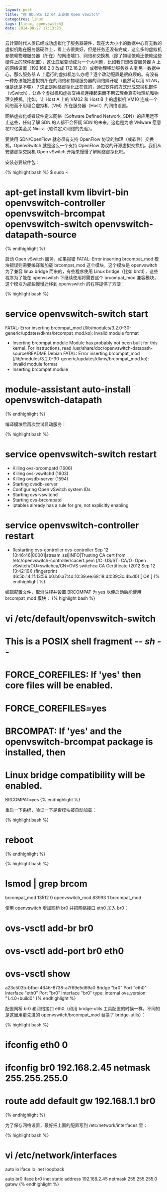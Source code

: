 ```yaml
---
layout: post
title: "在 Ubuntu 12.04 上安装 Open vSwitch"
categoires: linux
tags: [linux, openvswitch]
date: 2014-08-27 17:13:23
---
```


   云计算时代人类已经成功虚拟化了服务器硬件，现在大大小小的数据中心有无数的虚拟机跑在服务器硬件上，看上去很美好，但是任务还没有完成，这么多的虚拟机都依赖物理服务器（所在）的网络端口、网络和交换机（除了物理依赖还依赖这些硬件上的软件配置），这让底层变动成为一个大问题，比如我们想改变服务器 A 上的网络设置（192.168.2.0 改成 172.16.2.0）或者物理移动服务器 A 到另一数据中心，那么服务器 A 上运行的虚拟机怎么办呢？逐个改动配置是很麻烦的。有没有一种办法能把虚拟机所在的网络和物理服务器的网络隔开呢（虽然可以用 VLAN，但是还是不够）？这正是网络虚拟化正在做的，通过软件的方式形成交换机部件（vSwitch），让各个虚拟机和虚拟交换机连接起来而不用去理会真实物理机和物理交换机。比如，让 Host A 上的 VM02 和 Host B 上的虚拟机 VM10 连成一个网络而不用理会虚拟机（VM）所在服务器（Host）的网络设置。

网络虚拟化或者软件定义网络（Software Defined Network, SDN）的应用远不止这些，任何了解 SDN 的人都不会怀疑 SDN 的未来，这也是为啥 VMware 愿意花12亿美金买 Nicira（软件定义网络的先驱）。

要使用 SDN/OpenFlow 就必须有支持 OpenFlow 协议的物理（或软件）交换机，OpenvSwitch 就是这么一个支持 OpenFlow 协议的开源虚拟交换机。我们从安装虚拟交换机 Open vSwitch 开始来慢慢了解网络虚拟化吧。

安装必要软件包：

{% highlight bash %}
$ sudo -i
# apt-get install kvm libvirt-bin openvswitch-controller openvswitch-brcompat openvswitch-switch openvswitch-datapath-source
{% endhighlight %}

启动 Open vSwitch 服务，如果报错 FATAL: Error inserting brcompat_mod 模块错误则需要编译和加载 brcompat_mod 这个模块，这个模块是 openvswitch 为了兼容 linux bridge 而来的，有些程序使用 Linux bridge（比如 brctl），这些程序为了能在 openvswitch 下继续使用将需要这个 brcompat_mod 兼容模块，这个模块为那些慢慢迁移到 openvswitch 的程序提供了方便：

{% highlight bash %}
# service openvswitch-switch start
FATAL: Error inserting brcompat_mod (/lib/modules/3.2.0-30-generic/updates/dkms/brcompat_mod.ko): Invalid module format
 * Inserting brcompat module
Module has probably not been built for this kernel.
For instructions, read
/usr/share/doc/openvswitch-datapath-source/README.Debian
FATAL: Error inserting brcompat_mod (/lib/modules/3.2.0-30-generic/updates/dkms/brcompat_mod.ko): Invalid module format
 * Inserting brcompat module

# module-assistant auto-install openvswitch-datapath
{% endhighlight %}

编译模块后再次尝试启动服务：

{% highlight bash %}
# service openvswitch-switch restart
 * Killing ovs-brcompatd (1606)
 * Killing ovs-vswitchd (1603)
 * Killing ovsdb-server (1594)
 * Starting ovsdb-server
 * Configuring Open vSwitch system IDs
 * Starting ovs-vswitchd
 * Starting ovs-brcompatd
 * iptables already has a rule for gre, not explicitly enabling

 # service openvswitch-controller restart
 * Restarting ovs-controller ovs-controller                                              Sep 12 13:46:46|00001|stream_ssl|INFO|Trusting CA cert from /etc/openvswitch-controller/cacert.pem (/C=US/ST=CA/O=Open vSwitch/OU=switchca/CN=OVS switchca CA Certificate (2012 Sep 12 13:42:19)) (fingerprint 46:5b:14:1f:13:56:b0:b0:a7:4d:10:39:ee:68:18:d4:39:3c:4b:d0)
                                                                                  [ OK ]
{% endhighlight %}

编辑配置文件，取消注释并设置 BRCOMPAT 为 yes 以便启动后能使用 brcompat_mod 模块：
{% highlight bash %}
# vi /etc/default/openvswitch-switch
# This is a POSIX shell fragment                -*- sh -*-

# FORCE_COREFILES: If 'yes' then core files will be enabled.
# FORCE_COREFILES=yes

# BRCOMPAT: If 'yes' and the openvswitch-brcompat package is installed, then
# Linux bridge compatibility will be enabled.
BRCOMPAT=yes
{% endhighlight %}

重启一下系统，验证一下是否模块被自动加载：

{% highlight bash %}
# reboot
{% endhighlight %}

{% highlight bash %}
# lsmod | grep brcom
brcompat_mod           13512  0 
openvswitch_mod        83993  1 brcompat_mod

使用 openvswitch 增加网桥 br0 并把网络接口 eth0 加入 br0：

# ovs-vsctl add-br br0
# ovs-vsctl add-port br0 eth0

# ovs-vsctl show          
a23c503b-bfbe-4646-8738-a7f69e5d69a0
    Bridge "br0"
        Port "eth0"
            Interface "eth0"
        Port "br0"
            Interface "br0"
                type: internal
    ovs_version: "1.4.0+build0"
{% endhighlight %}

配置网桥 br0 和网络接口 eth0（和用 bridge-utils 工具配置的时候一样，不同的是这里用更先进的 openvswitch/brcompat_mod 替换了 bridge-utils）：

{% highlight bash %}
# ifconfig eth0 0
# ifconfig br0 192.168.2.45 netmask 255.255.255.0
# route add default gw 192.168.1.1 br0
{% endhighlight %}

为了保存网络设置，最好把上面的配置写到 /etc/network/interfaces 里：

{% highlight bash %}
# vi /etc/network/interfaces
auto lo
iface lo inet loopback

auto br0
iface br0 inet static
address 192.168.2.45
netmask 255.255.255.0
gatew
{% endhighlight %}
